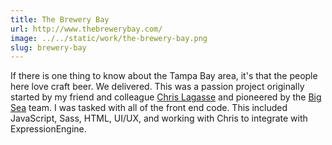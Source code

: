 ```yaml
---
title: The Brewery Bay
url: http://www.thebrewerybay.com/
image: ../../static/work/the-brewery-bay.png
slug: brewery-bay
---
```


If there is one thing to know about the Tampa Bay area, it's that the people here love craft beer. We delivered. This was a passion project originally started by my friend and colleague <a href="https://chrislagasse.com/">Chris Lagasse</a> and pioneered by the <a href="https://bigsea.co/">Big Sea</a> team. I was tasked with all of the front end code. This included JavaScript, Sass, HTML, UI/UX, and working with Chris to integrate with ExpressionEngine.
